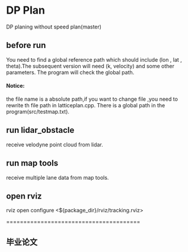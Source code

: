 # DP Plan

DP planing without speed plan(master)   
## before run
You need to find a global reference path which should include (lon , lat , theta).The subsequent version will need (k, velocity) and some other parameters.
The program will check the global path.   
#### Notice: 
the file name is a absolute path,if you want to change file ,you need to rewrite th file path in latticeplan.cpp.
There is a global path in the program(src/testmap.txt).

## run lidar_obstacle

receive velodyne point cloud from lidar.


## run map tools

receive multiple lane data from map tools.

## open rviz
rviz open configure <${package_dir}/rviz/tracking.rviz>

=======================================
## 毕业论文
